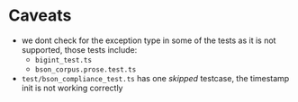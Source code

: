 # Caveats

- we dont check for the exception type in some of the tests as it is not supported, those tests include:
  - `bigint_test.ts`
  - `bson_corpus.prose.test.ts`
- `test/bson_compliance_test.ts` has one _skipped_ testcase, the timestamp init is not working correctly
